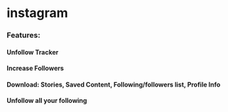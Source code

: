 # instagram
### Features:
#### Unfollow Tracker
#### Increase Followers
#### Download: Stories, Saved Content, Following/followers list, Profile Info
#### Unfollow all your following
